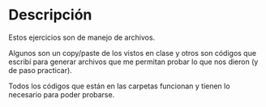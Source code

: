 # Descripción

Estos ejercicios son de manejo de archivos.  

Algunos son un copy/paste de los vistos en clase y otros son códigos que escribí para generar archivos que me permitan probar lo que nos dieron (y de paso practicar).  

Todos los códigos que están en las carpetas funcionan y tienen lo necesario para poder probarse.
